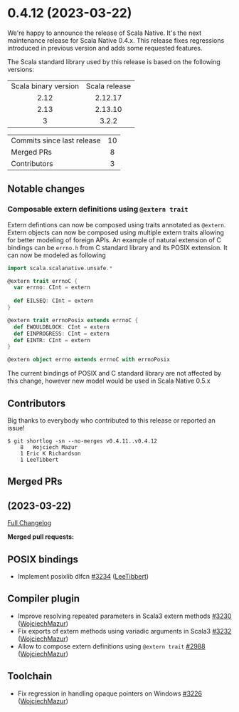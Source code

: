 
# 0.4.12 (2023-03-22)

We're happy to announce the release of Scala Native. It's the next maintenance release for Scala Native 0.4.x. 
This release fixes regressions introduced in previous version and adds some requested features. 


The Scala standard library used by this release is based on the following versions:
<table>
<tbody>
  <tr>
    <td>Scala binary version</td>
    <td>Scala release</td>
  </tr>
  <tr>
    <td align="center">2.12</td>
    <td align="center">2.12.17</td>
  </tr>
  <tr>
    <td align="center">2.13</td>
    <td align="center">2.13.10</td>
  </tr>
  <tr>
    <td align="center">3</td>
    <td align="center">3.2.2</td>
  </tr>
</tbody>
</table>

<table>
<tbody>
  <tr>
    <td>Commits since last release</td>
    <td align="center">10</td>
  </tr>
  <tr>
    <td>Merged PRs</td>
    <td align="center">8</td>
  </tr>
    <tr>
    <td>Contributors</td>
    <td align="center">3</td>
  </tr>
</tbody>
</table>

## Notable changes

### Composable extern definitions using `@extern trait`
Extern defintions can now be composed using traits annotated as `@extern`. Extern objects can now be composed using multiple extern traits allowing for better modeling of foreign APIs. 
An example of natural extension of C bindings can be `errno.h` from C standard library and its POSIX extension. 
It can now be modeled as following

```scala
import scala.scalanative.unsafe.*

@extern trait errnoC {
  var errno: CInt = extern
  
  def EILSEQ: CInt = extern
}

@extern trait errnoPosix extends errnoC {
  def EWOULDBLOCK: CInt = extern
  def EINPROGRESS: CInt = extern
  def EINTR: CInt = extern
}

@extern object errno extends errnoC with errnoPosix
```
The current bindings of POSIX and C standard library are not affected by this change, however new model would be used in Scala Native 0.5.x

## Contributors

Big thanks to everybody who contributed to this release or reported an issue!

```
$ git shortlog -sn --no-merges v0.4.11..v0.4.12
    8	Wojciech Mazur
    1 Eric K Richardson
    1 LeeTibbert
```

## Merged PRs

## [](https://github.com/scala-native/scala-native/tree/) (2023-03-22)

[Full Changelog](https://github.com/scala-native/scala-native/compare/v0.4.11..v0.4.12)

**Merged pull requests:**


## POSIX bindings
- Implement posixlib dlfcn
  [\#3234](https://github.com/scala-native/scala-native/pull/3234)
  ([LeeTibbert](https://github.com/LeeTibbert))

## Compiler plugin
- Improve resolving repeated parameters in Scala3 extern methods
  [\#3230](https://github.com/scala-native/scala-native/pull/3230)
  ([WojciechMazur](https://github.com/WojciechMazur))
- Fix exports of extern methods using variadic arguments in Scala3
  [\#3232](https://github.com/scala-native/scala-native/pull/3232)
  ([WojciechMazur](https://github.com/WojciechMazur))
- Allow to compose extern definitions using `@extern trait`
  [\#2988](https://github.com/scala-native/scala-native/pull/2988)
  ([WojciechMazur](https://github.com/WojciechMazur))

## Toolchain
- Fix regression in handling opaque pointers on Windows
  [\#3226](https://github.com/scala-native/scala-native/pull/3226)
  ([WojciechMazur](https://github.com/WojciechMazur))
